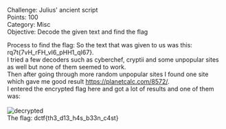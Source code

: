 Challenge: Julius' ancient script
<br>
Points: 100
<br>
Category: Misc
<br>
Objective: Decode the given text and find the flag
<br>

Process to find the flag: So the text that was given to us was this: rq7t{7vH_rFH_vI6_pHH1_qI67}.
<br>
I tried a few decoders such as cyberchef, cryptii and some unpopular sites as well but none of them seemed to work.
<br>Then after going through more random unpopular sites I found one site which gave me good result https://planetcalc.com/8572/.
<br>I entered the encrypted flag here and got a lot of results and one of them was:
<br><br>
![decrypted](https://github.com/thirty2/CTF-Writeups/blob/master/2021/dCTF/crypto/Julius'-ancient-script/julius_rot_ancient_script.png)
<br>
The flag: dctf{th3_d13_h4s_b33n_c4st}
